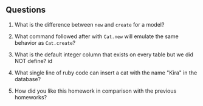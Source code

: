## Questions

1. What is the difference between `new` and `create` for a model?

2. What command followed after with `Cat.new` will emulate the same behavior as `Cat.create`?

3. What is the default integer column that exists on every table but we did NOT define?
id

4. What single line of ruby code can insert a cat with the name "Kira" in the database?

5. How did you like this homework in comparison with the previous homeworks?